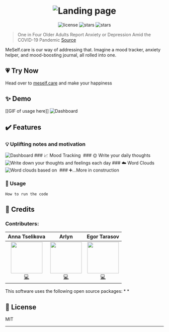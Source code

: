 
<h1 align="center">
  <br>
  <img src="https://i.imgur.com/CjT1sHK.png" alt="Landing page">
</h1>

<div align="center">
  <img src="https://img.shields.io/github/license/Jorres/stress-relief?color=%23CC99FF&style=for-the-badge" alt="license">
  <img src="https://img.shields.io/github/stars/Jorres/stress-relief?color=%23FFCC00&logo=GitHub%20Sponsors&logoColor=%23FFCC00&style=for-the-badge" alt="stars">
  <img src="https://img.shields.io/github/issues/Jorres/stress-relief?color=%239FE2BF&style=for-the-badge" alt="stars"> 
</div>

> One in Four Older Adults Report Anxiety or Depression Amid the COVID-19 Pandemic [Source](https://www.kff.org/medicare/issue-brief/one-in-four-older-adults-report-anxiety-or-depression-amid-the-covid-19-pandemic/)

MeSelf.care is our way of addressing that. Imagine a mood tracker, anxiety helper, and mood-boosting journal, all rolled into one.

## 💗 Try Now
Head over to [meself.care](http://meself.care) and make your happiness

## ✨ Demo

[[GIF of usage here]]
<img src="https://i.imgur.com/WKj8d92.png" alt="Dashboard">


## ✔️ Features

### 💡 Uplifting notes and motivation
<img src="https://i.imgur.com/yP0xvad.jpg" alt="Dashboard">
### 📈 Mood Tracking
<img src="https://imgur.com/cDTNLMi" alt="">
### 🌞 Write your daily thoughts
<img src="https://i.imgur.com/mM44b9Q.jpg" alt="Write down your thoughts and feelings each day">
### ☁️ Word Clouds
<img src="https://i.imgur.com/e6Frgfo.jpg" alt="Word clouds based on ">

<img src="" alt="">
### ➕...More in construction



### 🚀 Usage

```How to run the code```


## 🙌 Credits

### Contributers:
|                          Anna Tselikova                         |                         Arlyn                       |                  Egor Tarasov
| :----------------------------------------------------------: | :----------------------------------------------------------: | :----------------------------------------------------------:| 
[<img src="https://avatars1.githubusercontent.com/u/45653283?s=460&u=970fccfcb750a0ce61ea77c18b075b6e54918b32&v=4" width="100px;"/>](https://github.com/aniats)<br />[💻](https://github.com/aniats) | [<img src="https://avatars1.githubusercontent.com/u/10408164?s=400&u=041c3d8c84a9720da027caa45b9ae61f1116f8fe&v=4" width="100px;"/>](https://github.com/Acrylami/)<br />[💻](https://github.com/Acrylami/)| [<img src="https://avatars1.githubusercontent.com/u/26899407?s=460&u=9e9f83894851ed5cfe0263424f37ddb63083d2ef&v=4" width="100px;"/>](https://github.com/Jorres/)<br /> [💻](https://github.com/Jorres/) |

This software uses the following open source packages:
* 
* 


## 📝 License

MIT

---
